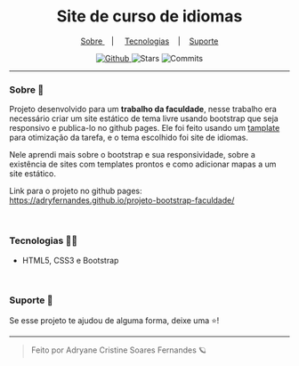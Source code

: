 <h1 align="center"> Site de curso de idiomas </h1>

<p align="center">
  <a href="#sobre-"> Sobre </a> &nbsp;&nbsp;&nbsp;| &nbsp;&nbsp;&nbsp;
  <a href="#tecnologias-">Tecnologias</a> &nbsp;&nbsp;&nbsp;|&nbsp;&nbsp;&nbsp;
  <a href="#suporte-"> Suporte </a>
</p>

<p align="center">
  <a href="https://github.com/adryanefernandes" target="_blank">
    <img src="https://img.shields.io/static/v1?label=author&message=adryanefernandes&color=709831&labelColor=3b6300" alt="Github"> 
  </a>
  <img src="https://img.shields.io/github/stars/adryfernandes/projeto-bootstrap-faculdade?color=709831&labelColor=3b6300" alt="Stars">
  <img src="https://img.shields.io/github/last-commit/adryfernandes/projeto-bootstrap-faculdade?color=709831&labelColor=3b6300" alt="Commits">
</p>

<hr/>

### Sobre 📌
Projeto desenvolvido para um **trabalho da faculdade**, nesse trabalho era necessário criar um site estático de tema livre usando bootstrap que seja responsivo e publica-lo no github pages.
Ele foi feito usando um [tamplate](https://startbootstrap.com/template/business-frontpage) para otimização da tarefa, e o tema escolhido foi site de idiomas. 

Nele aprendi mais sobre o bootstrap e sua responsividade, sobre a existência de sites com templates prontos e como adicionar mapas a um site estático.

Link para o projeto no github pages: https://adryfernandes.github.io/projeto-bootstrap-faculdade/

<br/>

### Tecnologias 👩‍💻
- HTML5, CSS3 e Bootstrap

<br/>

### Suporte 🤝
Se esse projeto te ajudou de alguma forma, deixe uma ⭐️!

---
<blockquote>
    Feito por Adryane Cristine Soares Fernandes 🪐
</blockquote>
